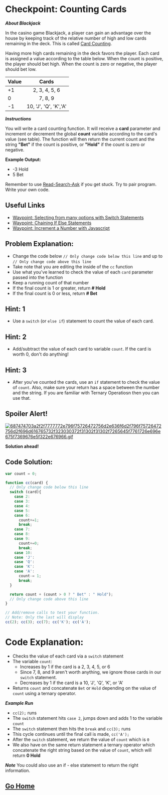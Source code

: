 # Checkpoint: Counting Cards

***About Blackjack***

In the casino game Blackjack, a player can gain an advantage over the house by keeping track of the relative number of high and low cards remaining in the deck. This is called [Card Counting](https://en.wikipedia.org/wiki/Card_counting "Wikipedia entry on Card Counting").

Having more high cards remaining in the deck favors the player. Each card is assigned a value according to the table below. When the count is positive, the player should bet high. When the count is zero or negative, the player should bet low.

| Value  | Cards                  |
| ------ |:----------------------:|
| +1     | 2, 3, 4, 5, 6          |
| 0      | 7, 8, 9                |
| -1     | 10, 'J', 'Q', 'K','A'  |

***Instructions***

You will write a card counting function. It will receive a **card** parameter and increment or decrement the global **count** variable according to the card's value (see table). The function will then return the current count and the string **"Bet"** if the count is positive, or **"Hold"** if the count is zero or negative.

**Example Output:**

- -3 Hold
- 5 Bet

Remember to use [ Read-Search-Ask](http://github.com/FreeCodeCamp/freecodecamp/wiki/How-to-get-help-when-you-get-stuck) if you get stuck. Try to pair program. Write your own code.

## Useful Links
- [Waypoint: Selecting from many options with Switch Statements](http://www.freecodecamp.com/challenges/waypoint-selecting-from-many-options-with-switch-statements)
- [Waypoint: Chaining If Else Statements](http://www.freecodecamp.com/challenges/waypoint-chaining-if-else-statements)
- [Waypoint: Increment a Number with Javascript](http://www.freecodecamp.com/challenges/waypoint-increment-a-number-with-javascript)

## Problem Explanation:
- Change the code below `// Only change code below this line` and up to `// Only change code above this line`
- Take note that you are editing the inside of the `cc` function
- Use what you've learned to check the value of each `card` parameter passed into the function
- Keep a running count of that number
- If the final count is 1 or greater, return **# Hold**
- If the final count is 0 or less, return **# Bet**

## Hint: 1
- Use a `switch` (or `else if`) statement to count the value of each card.

## Hint: 2
- Add/subtract the value of each card to variable `count`. If the card is worth 0, don't do anything!

## Hint: 3
- After you've counted the cards, use an `if` statement to check the value of `count`. Also, make sure your return has a space between the number and the string. If you are familiar with Ternary Operatiosn then you can use that.

## Spoiler Alert!
[![687474703a2f2f7777772e796f75726472756d2e636f6d2f796f75726472756d2f696d616765732f323030372f31302f31302f7265645f7761726e696e675f7369676e5f322e676966.gif](https://files.gitter.im/FreeCodeCamp/Wiki/nlOm/thumb/687474703a2f2f7777772e796f75726472756d2e636f6d2f796f75726472756d2f696d616765732f323030372f31302f31302f7265645f7761726e696e675f7369676e5f322e676966.gif)](https://files.gitter.im/FreeCodeCamp/Wiki/nlOm/687474703a2f2f7777772e796f75726472756d2e636f6d2f796f75726472756d2f696d616765732f323030372f31302f31302f7265645f7761726e696e675f7369676e5f322e676966.gif)

**Solution ahead!**

## Code Solution:

```js
var count = 0;

function cc(card) {
  // Only change code below this line
  switch (card){
    case 2:
    case 3:
    case 4:
    case 5:
    case 6:
      count+=1;
      break;
    case 7:
    case 8:
    case 9:
      count+=0;
      break;
    case 10:
    case 'J':
    case 'Q':
    case 'K':
    case 'A':
      count-= 1;
      break;
  }

  return count + (count > 0 ? " Bet" : " Hold");
  // Only change code above this line
}

// Add/remove calls to test your function.
// Note: Only the last will display
cc(2); cc(3); cc(7); cc('K'); cc('A');

```

# Code Explanation:
- Checks the value of each card via a `switch` statement
- The variable `count`:
  - Increases by 1 if the card is a 2, 3, 4, 5, or 6
  - Since 7, 8, and 9 aren't worth anything, we ignore those cards in our `switch` statement.
  - Decreases by 1 if the card is a 10, 'J', 'Q', 'K', or 'A'
- Returns `count` and concatenate `Bet` or `Hold` depending on the value of `count` using a ternary operator.

***Example Run***

- `cc(2);` runs
- The `switch` statement hits `case 2`, jumps down and adds 1 to the variable `count`
- The `switch` statement then hits the `break` and `cc(3);` runs
- This cycle continues until the final call is made, `cc('A');`
- After the `switch` statement, we return the value of `count` which is `0`
- We also have on the same return statement a ternary operator which concatenate the right string based on the value of `count`, which will return **0 Hold**

***Note***
You could also use an if - else statement to return the right information.

## [Go Home](https://github.com/Rafase282/My-FreeCodeCamp-Code/wiki)
